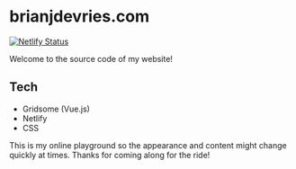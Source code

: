 # brianjdevries.com

[![Netlify Status](https://api.netlify.com/api/v1/badges/742560c3-3386-4a0b-af82-7dfd080d0736/deploy-status)](https://app.netlify.com/sites/brianjdevries/deploys)

Welcome to the source code of my website!

## Tech

- Gridsome (Vue.js)
- Netlify
- CSS

This is my online playground so the appearance and content might change quickly at times. Thanks for coming along for the ride!
